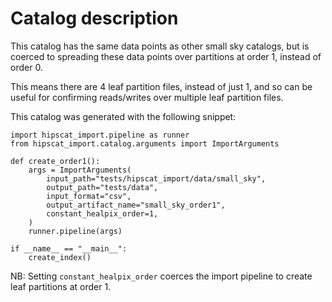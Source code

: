 # Catalog description

This catalog has the same data points as other small sky catalogs,
but is coerced to spreading these data points over partitions at order 1, instead
of order 0.

This means there are 4 leaf partition files, instead of just 1, and so can
be useful for confirming reads/writes over multiple leaf partition files.

This catalog was generated with the following snippet:

```
import hipscat_import.pipeline as runner
from hipscat_import.catalog.arguments import ImportArguments

def create_order1():
    args = ImportArguments(
        input_path="tests/hipscat_import/data/small_sky",
        output_path="tests/data",
        input_format="csv",
        output_artifact_name="small_sky_order1",
        constant_healpix_order=1,
    )
    runner.pipeline(args)

if __name__ == "__main__":
    create_index()
```

NB: Setting `constant_healpix_order` coerces the import pipeline to create
leaf partitions at order 1.